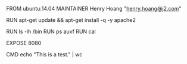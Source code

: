 FROM ubuntu:14.04
MAINTAINER Henry Hoang "henry.hoang@j2.com"

RUN apt-get update && apt-get install -q -y apache2

RUN ls -lh /bin
RUN ps auxf
RUN cal

EXPOSE 8080


CMD echo "This is a test." | wc
